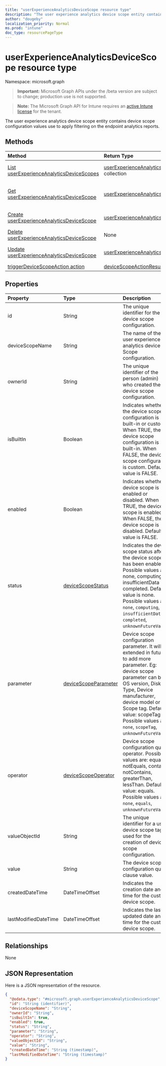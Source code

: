 ```yaml
---
title: "userExperienceAnalyticsDeviceScope resource type"
description: "The user experience analytics device scope entity contains device scope configuration values use to apply filtering on the endpoint analytics reports."
author: "dougeby"
localization_priority: Normal
ms.prod: "intune"
doc_type: resourcePageType
---
```


# userExperienceAnalyticsDeviceScope resource type

Namespace: microsoft.graph

> **Important:** Microsoft Graph APIs under the /beta version are subject to change; production use is not supported.

> **Note:** The Microsoft Graph API for Intune requires an [active Intune license](https://go.microsoft.com/fwlink/?linkid=839381) for the tenant.

The user experience analytics device scope entity contains device scope configuration values use to apply filtering on the endpoint analytics reports.

## Methods
|Method|Return Type|Description|
|:---|:---|:---|
|[List userExperienceAnalyticsDeviceScopes](../api/intune-devices-userexperienceanalyticsdevicescope-list.md)|[userExperienceAnalyticsDeviceScope](../resources/intune-devices-userexperienceanalyticsdevicescope.md) collection|List properties and relationships of the [userExperienceAnalyticsDeviceScope](../resources/intune-devices-userexperienceanalyticsdevicescope.md) objects.|
|[Get userExperienceAnalyticsDeviceScope](../api/intune-devices-userexperienceanalyticsdevicescope-get.md)|[userExperienceAnalyticsDeviceScope](../resources/intune-devices-userexperienceanalyticsdevicescope.md)|Read properties and relationships of the [userExperienceAnalyticsDeviceScope](../resources/intune-devices-userexperienceanalyticsdevicescope.md) object.|
|[Create userExperienceAnalyticsDeviceScope](../api/intune-devices-userexperienceanalyticsdevicescope-create.md)|[userExperienceAnalyticsDeviceScope](../resources/intune-devices-userexperienceanalyticsdevicescope.md)|Create a new [userExperienceAnalyticsDeviceScope](../resources/intune-devices-userexperienceanalyticsdevicescope.md) object.|
|[Delete userExperienceAnalyticsDeviceScope](../api/intune-devices-userexperienceanalyticsdevicescope-delete.md)|None|Deletes a [userExperienceAnalyticsDeviceScope](../resources/intune-devices-userexperienceanalyticsdevicescope.md).|
|[Update userExperienceAnalyticsDeviceScope](../api/intune-devices-userexperienceanalyticsdevicescope-update.md)|[userExperienceAnalyticsDeviceScope](../resources/intune-devices-userexperienceanalyticsdevicescope.md)|Update the properties of a [userExperienceAnalyticsDeviceScope](../resources/intune-devices-userexperienceanalyticsdevicescope.md) object.|
|[triggerDeviceScopeAction action](../api/intune-devices-userexperienceanalyticsdevicescope-triggerdevicescopeaction.md)|[deviceScopeActionResult](../resources/intune-devices-devicescopeactionresult.md)|Not yet documented|

## Properties
|Property|Type|Description|
|:---|:---|:---|
|id|String|The unique identifier for the device scope configuration.|
|deviceScopeName|String|The name of the user experience analytics device Scope configuration.|
|ownerId|String|The unique identifier of the person (admin) who created the device scope configuration.|
|isBuiltIn|Boolean|Indicates whether the device scope configuration is built-in or custom. When TRUE, the device scope configuration is built-in. When FALSE, the device scope configuration is custom. Default value is FALSE.|
|enabled|Boolean|Indicates whether a device scope is enabled or disabled. When TRUE, the device scope is enabled. When FALSE, the device scope is disabled. Default value is FALSE.|
|status|[deviceScopeStatus](../resources/intune-devices-devicescopestatus.md)|Indicates the device scope status after the device scope has been enabled. Possible values are: none, computing, insufficientData or completed. Default value is none. Possible values are: `none`, `computing`, `insufficientData`, `completed`, `unknownFutureValue`.|
|parameter|[deviceScopeParameter](../resources/intune-devices-devicescopeparameter.md)|Device scope configuration parameter. It will be extended in future to add more parameter. Eg: device scope parameter can be OS version, Disk Type, Device manufacturer, device model or Scope tag. Default value: scopeTag. Possible values are: `none`, `scopeTag`, `unknownFutureValue`.|
|operator|[deviceScopeOperator](../resources/intune-devices-devicescopeoperator.md)|Device scope configuration query operator. Possible values are: equals, notEquals, contains, notContains, greaterThan, lessThan. Default value: equals. Possible values are: `none`, `equals`, `unknownFutureValue`.|
|valueObjectId|String|The unique identifier for a user device scope tag Id used for the creation of device scope configuration.|
|value|String|The device scope configuration query clause value.|
|createdDateTime|DateTimeOffset|Indicates the creation date and time for the custom device scope.|
|lastModifiedDateTime|DateTimeOffset|Indicates the last updated date and time for the custom device scope.|

## Relationships
None

## JSON Representation
Here is a JSON representation of the resource.
<!-- {
  "blockType": "resource",
  "keyProperty": "id",
  "@odata.type": "microsoft.graph.userExperienceAnalyticsDeviceScope"
}
-->
``` json
{
  "@odata.type": "#microsoft.graph.userExperienceAnalyticsDeviceScope",
  "id": "String (identifier)",
  "deviceScopeName": "String",
  "ownerId": "String",
  "isBuiltIn": true,
  "enabled": true,
  "status": "String",
  "parameter": "String",
  "operator": "String",
  "valueObjectId": "String",
  "value": "String",
  "createdDateTime": "String (timestamp)",
  "lastModifiedDateTime": "String (timestamp)"
}
```





